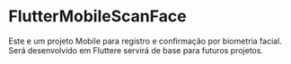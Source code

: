 # FlutterMobileScanFace
Este e um projeto Mobile para registro e confirmação por biometria facial. Será desenvolvido em Fluttere servirá de base para futuros projetos.
